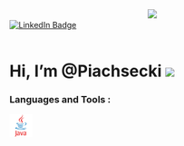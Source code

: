 <div id="header" align="center">
  <img src="https://media.giphy.com/media/qgQUggAC3Pfv687qPC/giphy.gif" width="100"/>
</div>

<div id="badges">
  <a href="https://www.linkedin.com/in/kacper-piasecki-bb5846230/">
    <img src="https://img.shields.io/badge/LinkedIn-blue?style=for-the-badge&logo=linkedin&logoColor=white" alt="LinkedIn Badge"/>
  </a>
</div>

<img src="https://komarev.com/ghpvc/?username=Piachsecki&style=flat-square&color=blue" alt=""/>



<h1>
  Hi, I’m @Piachsecki
  <img src="https://media.giphy.com/media/hvRJCLFzcasrR4ia7z/giphy.gif" width="30px"/>
</h1>



### Languages and Tools :
<div>
    <img src="https://github.com/devicons/devicon/blob/master/icons/java/java-original-wordmark.svg" title="Java" alt="Java" width="40" height="40"/>&nbsp;

</div>
